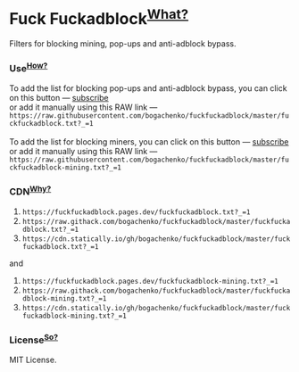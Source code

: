 # Fuck Fuckadblock<sup>[What?](https://github.com/bogachenko/fuckfuckadblock/wiki/About-Fuck-Fuckadblock)</sup>

Filters for blocking mining, pop-ups and anti-adblock bypass.

### Use<sup>[How?](https://github.com/bogachenko/fuckfuckadblock/wiki/Installation-instruction)</sup>

To add the list for blocking pop-ups and anti-adblock bypass, you can click on this button — [subscribe](https://subscribe.adblockplus.org/?location=https://raw.githubusercontent.com/bogachenko/fuckfuckadblock/master/fuckfuckadblock.txt?_=1&title=Fuck%20Fuckadblock)<br>or add it manually using this RAW link — `https://raw.githubusercontent.com/bogachenko/fuckfuckadblock/master/fuckfuckadblock.txt?_=1`
<br><br>
To add the list for blocking miners, you can click on this button — [subscribe](https://subscribe.adblockplus.org?location=https://raw.githubusercontent.com/bogachenko/fuckfuckadblock/master/fuckfuckadblock-mining.txt?_=1&title=Fuck%20Fuckadblock%3A%20Mining)<br>or add it manually using this RAW link — `https://raw.githubusercontent.com/bogachenko/fuckfuckadblock/master/fuckfuckadblock-mining.txt?_=1`

### CDN<sup>[Why?](https://github.com/bogachenko/fuckfuckadblock/wiki/Mirror-lists)</sup>

1. `https://fuckfuckadblock.pages.dev/fuckfuckadblock.txt?_=1`
2. `https://raw.githack.com/bogachenko/fuckfuckadblock/master/fuckfuckadblock.txt?_=1`
3. `https://cdn.statically.io/gh/bogachenko/fuckfuckadblock/master/fuckfuckadblock.txt?_=1`

and

1. `https://fuckfuckadblock.pages.dev/fuckfuckadblock-mining.txt?_=1`
2. `https://raw.githack.com/bogachenko/fuckfuckadblock/master/fuckfuckadblock-mining.txt?_=1`
3. `https://cdn.statically.io/gh/bogachenko/fuckfuckadblock/master/fuckfuckadblock-mining.txt?_=1`

### License<sup>[So?](https://github.com/bogachenko/fuckfuckadblock/blob/master/LICENSE.md)</sup>

MIT License.